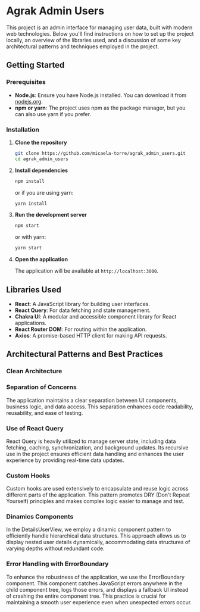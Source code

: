 # Agrak Admin Users

This project is an admin interface for managing user data, built with modern web technologies. Below you'll find instructions on how to set up the project locally, an overview of the libraries used, and a discussion of some key architectural patterns and techniques employed in the project.

## Getting Started

### Prerequisites

- **Node.js**: Ensure you have Node.js installed. You can download it from [nodejs.org](https://nodejs.org/).
- **npm or yarn**: The project uses npm as the package manager, but you can also use yarn if you prefer.

### Installation

1. **Clone the repository**

   ```bash
   git clone https://github.com/micaela-torre/agrak_admin_users.git
   cd agrak_admin_users
   ```

2. **Install dependencies**

   ```bash
   npm install
   ```

   or if you are using yarn:

   ```bash
   yarn install
   ```

3. **Run the development server**

   ```bash
   npm start
   ```

   or with yarn:

   ```bash
   yarn start
   ```

4. **Open the application**

   The application will be available at `http://localhost:3000`.

## Libraries Used

- **React**: A JavaScript library for building user interfaces.
- **React Query**: For data fetching and state management.
- **Chakra UI**: A modular and accessible component library for React applications.
- **React Router DOM**: For routing within the application.
- **Axios**: A promise-based HTTP client for making API requests.

## Architectural Patterns and Best Practices

### Clean Architecture

### Separation of Concerns

The application maintains a clear separation between UI components, business logic, and data access. This separation enhances code readability, reusability, and ease of testing.

### Use of React Query

React Query is heavily utilized to manage server state, including data fetching, caching, synchronization, and background updates. Its recursive use in the project ensures efficient data handling and enhances the user experience by providing real-time data updates.

### Custom Hooks

Custom hooks are used extensively to encapsulate and reuse logic across different parts of the application. This pattern promotes DRY (Don't Repeat Yourself) principles and makes complex logic easier to manage and test.

### Dinamics Components
In the DetailsUserView, we employ a dinamic component pattern to efficiently handle hierarchical data structures. This approach allows us to display nested user details dynamically, accommodating data structures of varying depths without redundant code.

### Error Handling with ErrorBoundary
To enhance the robustness of the application, we use the ErrorBoundary component. This component catches JavaScript errors anywhere in the child component tree, logs those errors, and displays a fallback UI instead of crashing the entire component tree. This practice is crucial for maintaining a smooth user experience even when unexpected errors occur.
